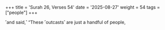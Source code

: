 +++
title = 'Surah 26, Verses 54'
date = '2025-08-27'
weight = 54
tags = ["people"]
+++

˹and said,˺ “These ˹outcasts˺ are just a handful of people,